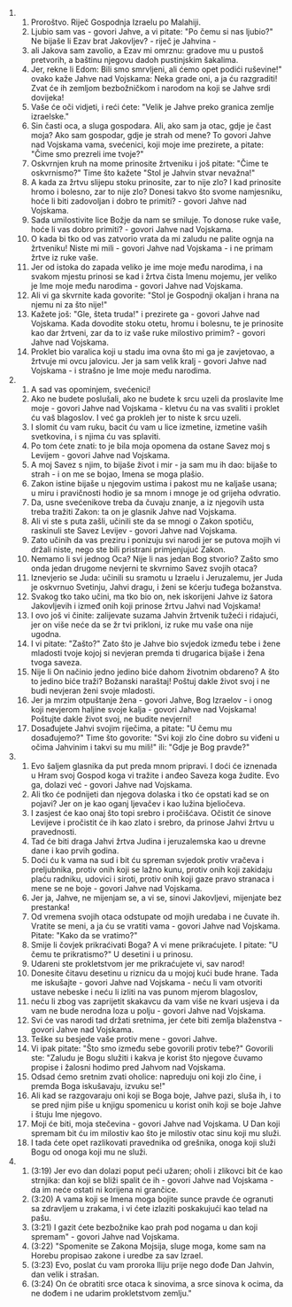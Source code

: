 <ol>
  <li>
    <ol>
      <li>Proroštvo. Riječ Gospodnja Izraelu po Malahiji.</li>
      <li>Ljubio sam vas - govori Jahve, a vi pitate: "Po čemu si nas ljubio?" Ne bijaše li Ezav brat Jakovljev? - riječ je Jahvina -</li>
      <li>ali Jakova sam zavolio, a Ezav mi omrznu: gradove mu u pustoš pretvorih, a baštinu njegovu dadoh pustinjskim šakalima.</li>
      <li>Jer, rekne li Edom: Bili smo smrvljeni, ali ćemo opet podići ruševine!" ovako kaže Jahve nad Vojskama: Neka grade oni, a ja ću razgraditi! Zvat će ih zemljom bezbožničkom i narodom na koji se Jahve srdi dovijeka!</li>
      <li>Vaše će oči vidjeti, i reći ćete: "Velik je Jahve preko granica zemlje izraelske."</li>
      <li>Sin časti oca, a sluga gospodara. Ali, ako sam ja otac, gdje je čast moja? Ako sam gospodar, gdje je strah od mene? To govori Jahve nad Vojskama vama, svećenici, koji moje ime prezirete, a pitate: "Čime smo prezreli ime tvoje?"</li>
      <li>Oskvrnjen kruh na mome prinosite žrtveniku  i još pitate: "Čime te oskvrnismo?" Time što kažete "Stol je Jahvin stvar nevažna!"</li>
      <li>A kada za žrtvu slijepu stoku prinosite,  zar to nije zlo? I kad prinosite hromo i bolesno, zar to nije zlo? Donesi takvo što svome namjesniku, hoće li biti zadovoljan i dobro te primiti? - govori Jahve nad Vojskama.</li>
      <li>Sada umilostivite lice Božje da nam se smiluje. To donose ruke vaše, hoće li vas dobro primiti? - govori Jahve nad Vojskama.</li>
      <li>O kada bi tko od vas zatvorio vrata da mi zaludu ne palite ognja na žrtveniku!  Niste mi mili - govori Jahve nad Vojskama - i ne primam žrtve iz ruke vaše.</li>
      <li>Jer od istoka do zapada veliko je ime moje među narodima, i na svakom mjestu prinosi se kad i žrtva čista Imenu mojemu, jer veliko je Ime moje među narodima - govori Jahve nad Vojskama.</li>
      <li>Ali vi ga skvrnite kada govorite: "Stol je Gospodnji okaljan  i hrana na njemu ni za što nije!"</li>
      <li>Kažete još: "Gle, šteta truda!" i prezirete ga - govori Jahve nad Vojskama. Kada dovodite stoku otetu, hromu i bolesnu, te je prinosite kao dar žrtveni, zar da to iz vaše ruke milostivo primim? - govori Jahve nad Vojskama.</li>
      <li>Proklet bio varalica koji u stadu ima ovna što mi ga je zavjetovao, a žrtvuje mi ovcu jalovicu. Jer ja sam velik kralj - govori Jahve nad Vojskama - i strašno je Ime moje među narodima.</li>
    </ol>
  </li>
  <li>
    <ol>
      <li>A sad vas opominjem, svećenici!</li>
      <li>Ako ne budete poslušali, ako ne budete k srcu uzeli da proslavite Ime moje - govori Jahve nad Vojskama - kletvu ću na vas svaliti i proklet ću vaš blagoslov. I već ga prokleh jer to niste k srcu uzeli.</li>
      <li>I slomit ću vam ruku, bacit ću vam u lice izmetine, izmetine vaših svetkovina, i s njima ću vas splaviti.</li>
      <li>Po tom ćete znati: to je bila moja opomena da ostane Savez moj s Levijem - govori Jahve nad Vojskama.</li>
      <li>A moj Savez s njim, to bijaše život i mir - ja sam mu ih dao: bijaše to strah - i on me se bojao, Imena se moga plašio.</li>
      <li>Zakon istine bijaše u njegovim ustima  i pakost mu ne kaljaše usana; u miru i pravičnosti hodio je sa mnom i mnoge je od grijeha odvratio.</li>
      <li>Da, usne svećenikove treba da čuvaju znanje, a iz njegovih usta treba tražiti Zakon:  ta on je glasnik Jahve nad Vojskama.</li>
      <li>Ali vi ste s puta zašli, učinili ste da se mnogi o Zakon spotiču,  raskinuli ste Savez Levijev - govori Jahve nad Vojskama.</li>
      <li>Zato učinih da vas preziru i ponizuju svi narodi jer se putova mojih vi držali niste, nego ste bili pristrani primjenjujuć Zakon.</li>
      <li>Nemamo li svi jednog Oca? Nije li nas jedan Bog stvorio? Zašto smo onda jedan drugome nevjerni  te skvrnimo Savez svojih otaca?</li>
      <li>Iznevjerio se Juda: učinili su sramotu u Izraelu i Jeruzalemu, jer Juda je oskvrnuo Svetinju, Jahvi dragu, i ženi se kćerju tuđega božanstva.</li>
      <li>Svakog tko tako učini, ma tko bio on, nek iskorijeni Jahve iz šatora Jakovljevih  i izmeđ onih koji prinose žrtvu Jahvi nad Vojskama!</li>
      <li>I ovo još vi činite: zalijevate suzama Jahvin žrtvenik tužeći i ridajući, jer on više neće da se žr  tvi prikloni, iz ruke mu vaše ona nije ugodna.</li>
      <li>I vi pitate: "Zašto?" Zato što je Jahve bio svjedok između tebe i žene mladosti tvoje kojoj si nevjeran premda ti drugarica bijaše i žena tvoga saveza.</li>
      <li>Nije li On načinio jedno jedino biće dahom životnim obdareno? A što to jedino biće traži? Božanski naraštaj! Poštuj dakle život svoj i ne budi nevjeran ženi svoje mladosti.</li>
      <li>Jer ja mrzim otpuštanje žena - govori Jahve, Bog Izraelov - i onog koji nevjerom haljine svoje kalja - govori Jahve nad Vojskama! Poštujte dakle život svoj, ne budite nevjerni!</li>
      <li>Dosađujete Jahvi svojim riječima, a pitate: "U čemu mu dosađujemo?" Time što govorite: "Svi koji zlo čine dobro su viđeni u očima Jahvinim i takvi su mu mili!" ili: "Gdje je Bog pravde?"</li>
    </ol>
  </li>
  <li>
    <ol>
      <li>Evo šaljem glasnika da put preda mnom pripravi. I doći će iznenada u Hram svoj Gospod koga vi tražite i anđeo Saveza koga žudite. Evo ga, dolazi već - govori Jahve nad Vojskama.</li>
      <li>Ali tko će podnijeti dan njegova dolaska  i tko će opstati kad se on pojavi? Jer on je kao oganj ljevačev i kao lužina bjeliočeva.</li>
      <li>I zasjest će kao onaj što topi srebro i pročišćava. Očistit će sinove Levijeve i pročistit će ih kao zlato i srebro, da prinose Jahvi žrtvu u pravednosti.</li>
      <li>Tad će biti draga Jahvi žrtva Judina i jeruzalemska kao u drevne dane i kao prvih godina.</li>
      <li>Doći ću k vama na sud i bit ću spreman svjedok protiv vračeva i preljubnika, protiv onih koji se lažno kunu, protiv onih koji zakidaju plaću radniku, udovici i siroti, protiv onih koji gaze pravo stranaca i mene se ne boje - govori Jahve nad Vojskama.</li>
      <li>Jer ja, Jahve, ne mijenjam se, a vi se, sinovi Jakovljevi, mijenjate bez prestanka!</li>
      <li>Od vremena svojih otaca odstupate od mojih uredaba i ne čuvate ih. Vratite se meni, a ja ću se vratiti vama - govori Jahve nad Vojskama. Pitate: "Kako da se vratimo?"</li>
      <li>Smije li čovjek prikraćivati Boga? A vi mene prikraćujete. I pitate: "U čemu te prikratismo?" U desetini i u prinosu.</li>
      <li>Udareni ste prokletstvom jer me prikraćujete vi, sav narod!</li>
      <li>Donesite čitavu desetinu u riznicu da u mojoj kući bude hrane. Tada me iskušajte - govori Jahve nad Vojskama - neću li vam otvoriti ustave nebeske i neću li izliti na vas punom mjerom blagoslov,</li>
      <li>neću li zbog vas zaprijetit skakavcu da vam više ne kvari usjeva i da vam ne bude nerodna loza u polju - govori Jahve nad Vojskama.</li>
      <li>Svi će vas narodi tad držati sretnima,  jer ćete biti zemlja blaženstva - govori Jahve nad Vojskama.</li>
      <li>Teške su besjede vaše protiv mene - govori Jahve.</li>
      <li>Vi ipak pitate: "Što smo između sebe govorili protiv tebe?" Govorili ste: "Zaludu je Bogu služiti i kakva je korist što njegove čuvamo propise i žalosni hodimo pred Jahvom nad Vojskama.</li>
      <li>Odsad ćemo sretnim zvati oholice: napreduju oni koji zlo čine, i premda Boga iskušavaju, izvuku se!"</li>
      <li>Ali kad se razgovaraju oni koji se Boga boje, Jahve pazi, sluša ih, i to se pred njim piše u knjigu spomenicu  u korist onih koji se boje Jahve i štuju Ime njegovo.</li>
      <li>Moji će biti, moja stečevina - govori Jahve nad Vojskama. U Dan koji spremam bit ću im milostiv kao što je milostiv otac sinu koji mu služi.</li>
      <li>I tada ćete opet razlikovati pravednika od grešnika, onoga koji služi Bogu od onoga koji mu ne služi.</li>
    </ol>
  </li>
  <li>
    <ol>
      <li>(3:19) Jer evo dan dolazi poput peći užaren; oholi i zlikovci bit će kao strnjika: dan koji se bliži spalit će ih - govori Jahve nad Vojskama - da im neće ostati ni korijena ni grančice.</li>
      <li>(3:20) A vama koji se Imena moga bojite sunce pravde će ogranuti sa zdravljem u zrakama, i vi ćete izlaziti poskakujući kao telad na pašu.</li>
      <li>(3:21) I gazit ćete bezbožnike kao prah pod nogama u dan koji spremam" - govori Jahve nad Vojskama.</li>
      <li>(3:22) "Spomenite se Zakona Mojsija, sluge moga, kome sam na  Horebu propisao zakone i uredbe za sav Izrael.</li>
      <li>(3:23) Evo, poslat ću vam proroka Iliju prije nego dođe Dan Jahvin, dan velik i strašan.</li>
      <li>(3:24) On će obratiti srce otaca k sinovima, a srce sinova k ocima, da ne dođem i ne udarim prokletstvom zemlju."</li>
    </ol>
  </li>
</ol>